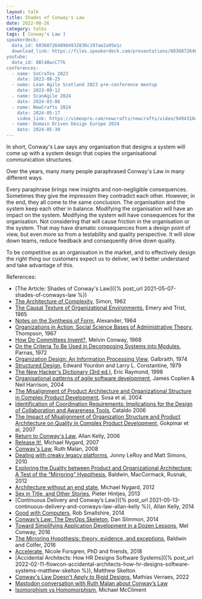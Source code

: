 ```yaml
---
layout: talk
title: Shades of Conway's Law
date: 2022-08-26
category: talks
tags: [ Conway's Law ]
speakerdeck:
  data_id: 6036872648904932830c197ae2a95e1c
  download_link: https://files.speakerdeck.com/presentations/6036872648904932830c197ae2a95e1c/shades_of_conways_law.pdf
youtube: 
  data_id: 8Bl48wcC77k
conferences:
  - name: SoCraTes 2023
    date: 2023-08-25
  - name: Lean Agile Scotland 2023 pre-conference meetup
    date: 2023-09-12
  - name: ScanAgile 2024
    date: 2024-03-06
  - name: NewCrafts 2024
    date: 2024-05-17
    video_link: https://vimeopro.com/newcrafts/newcrafts/video/949431048
  - name: Domain Driven Design Europe 2024
    date: 2024-05-30
---
```


In short, Conway's Law says any organisation that designs a system will come up with a system design that copies the organisational communication structures.

Over the years, many many people paraphrased Conway's Law in many different ways.

Every paraphrase brings new insights and non-negligible consequences. Sometimes they give the impression they contradict each other. However, in the end, they all come to the same conclusion. The organisation and the system keep each other in balance. Modifying the organisation will have an impact on the system. Modifying the system will have consequences for the organisation. Not considering that will cause friction in the organisation or the system. That may have dramatic consequences from a design point of view, but even more so from a testability and quality perspective. It will slow down teams, reduce feedback and consequently drive down quality. 

To be competitive as an organisation in the market, and to effectively design the right thing our customers expect us to deliver, we'd better understand and take advantage of this.

References:

- [The Article: Shades of Conway's Law]({% post_url 2021-05-07-shades-of-conways-law %})
- [The Architecture of Complexity](https://www2.econ.iastate.edu/tesfatsi/ArchitectureOfComplexity.HSimon1962.pdf), Simon, 1962
- [The Causal Texture of Organizational Environments](http://www.moderntimesworkplace.com/archives/ericsess/sessvol3/GEMTRCAUp53.pdf), Emery and Trist, 1965
- [Notes on the Synthesis of Form](https://monoskop.org/images/f/ff/Alexander_Christopher_Notes_on_the_Synthesis_of_Form.pdf), Alexander, 1964
- [Organizations in Action: Social Science Bases of Administrative Theory](https://www.goodreads.com/book/show/2284827), Thompson, 1967
- [How Do Committees Invent?](https://www.melconway.com/Home/Committees_Paper.html), Melvin Conway, 1968
- [On the Criteria To Be Used in Decomposing Systems into Modules](https://www.win.tue.nl/~wstomv/edu/2ip30/references/criteria_for_modularization.pdf), Parnas, 1972
- [Organization Design: An Information Processing View](http://strategy.sjsu.edu/www.stable/pdf/Galbraith,%20J%20R,%201974,%20Interfaces.%204%20pp%2028-36.pdf), Galbraith, 1974
- [Structured Design](https://www.goodreads.com/book/show/946145.Structured_Design), Edward Yourdon and Larry L. Constantine, 1979
- [The New Hacker's Dictionary (3rd ed.)](https://www.gutenberg.org/files/3008/3008-h/3008-h.htm), Eric Raymond, 1996
- [Organisational patterns of agile software development](https://www.goodreads.com/book/show/756250.Organizational_Patterns_of_Agile_Software_Development), James Coplien & Neil Harrison, 2004
- [The Misalignment of Product Architecture and Organizational Structure in Complex Product Development](http://users.ece.utexas.edu/~perry/education/382v-s08/papers/sosa.pdf), Sosa et al, 2004
- [Identification of Coordination Requirements: Implications for the Design of Collaboration and Awareness Tools](https://www.cs.drexel.edu/~yfcai/CS680/Readings/Week8/Identification%20of%20Coordination%20Requirements.pdf), Cataldo 2006
- [The Impact of Misalignment of Organization Structure and Product Architecture on Quality in Complex Product Development](https://citeseerx.ist.psu.edu/document?repid=rep1&type=pdf&doi=5553ae01b690837f755cd2c91fa6a4b7fdec6345), Gokpinar et al, 2007
- [Return to Conway's Law](https://www.allankellyassociates.co.uk/archives/1169/return-to-conways-law/), Allan Kelly, 2006
- [Release It!](https://www.goodreads.com/book/show/1069827.Release_It_), Michael Nygard, 2007
- [Conway's Law](https://web.archive.org/web/20181022001505/http://traceinthesand.com:80/blog/2008/02/13/conways-law/), Ruth Malan, 2008
- [Dealing with creaky legacy platforms](http://jonnyleroy.com/2011/02/03/dealing-with-creaky-legacy-platforms/), Jonny LeRoy and Matt Simons, 2010
- [Exploring the Duality between Product and Organizational Architecture: A Test of the “Mirroring” Hypothesis](https://www.hbs.edu/ris/Publication%20Files/08-039_1861e507-1dc1-4602-85b8-90d71559d85b.pdf), Baldwin, MacCormack, Rusnak, 2012
- [Architecture without an end state](https://www.oreilly.com/content/michael-nygard-on-architecture-without-an-end-state/), Michael Nygard, 2012
- [Sex in Title, and Other Stories](http://hintjens.com/blog:73), Pieter Hintjes, 2013
- [Continuous Delivery and Conway’s Law]({% post_url 2021-05-13-continuous-delivery-and-conways-law-allan-kelly %}), Allan Kelly, 2014
- [Good with Computers](https://sixty-north.com/blog/predictive-models-of-development-teams-and-the-systems-they-build), Rob Smallshire, 2014
- [Conway’s Law: The DevOps Skeleton](https://www.slideshare.net/danslimmon/conways-law-the-skeleton-of-devops), Dan Slimmon, 2014
- [Toward Simplifying Application Development in a Dozen Lessons](http://melconway.com/Home/pdf/simplify.pdf), Mel Conway, 2016
- [The Mirroring Hypothesis: theory, evidence, and exceptions](https://www.hbs.edu/ris/Publication%20Files/Colfer%20Baldwin%20Mirroring%20Hypothesis%20Ind%20Corp%20Change-2016_8aa320ff-6aa6-42ef-b259-d139012faaf6.pdf), Baldwin and Colfer, 2016
- [Accelerate](https://www.goodreads.com/pl/book/show/35747076), Nicole Forsgren, PhD and friends, 2018
- [Accidental Architects: How HR Designs Software Systems]({% post_url 2022-02-11-flowcon-accidental-architects-how-hr-designs-software-systems-matthew-skelton %}), Matthew Skelton
- [Conway's Law Doesn't Apply to Rigid Designs](https://verraes.net/2022/05/conways-law-vs-rigid-designs/), Mathias Verraes, 2022
- [Mastodon conversation with Ruth Malan about Conway’s Law](https://mastodon.social/@tdpauw/111003294054784503)
- [Isomorphism vs Homomorphism](https://hachyderm.io/@cornazano/111241418996567374), Michael McCliment
